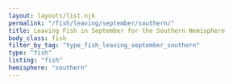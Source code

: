 ```yaml
---
layout: layouts/list.njk
permalink: "/fish/leaving/september/southern/"
title: Leaving Fish in September for the Southern Hemisphere
body_class: fish
filter_by_tag: "type_fish_leaving_september_southern"
type: "fish"
listing: "fish"
hemisphere: "southern"
---
```

